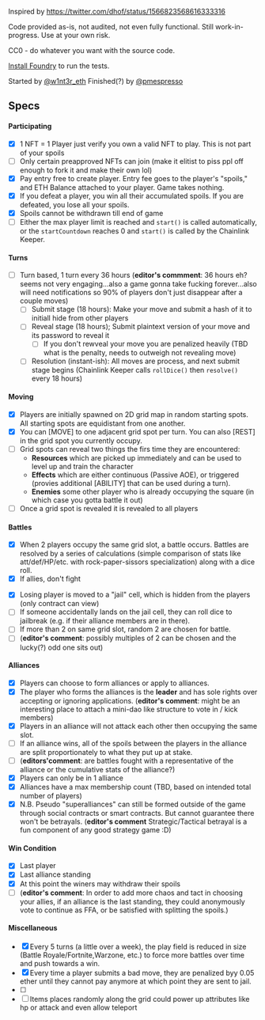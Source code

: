 Inspired by https://twitter.com/dhof/status/1566823568616333316

Code provided as-is, not audited, not even fully functional. Still work-in-progress. Use at your own risk.

CC0 - do whatever you want with the source code.

[Install Foundry](https://book.getfoundry.sh/getting-started/installation) to run the tests.

Started by [@w1nt3r_eth](https://twitter.com/w1nt3r_eth)
Finished(?) by [@pmespresso](https://github.com/pmespresso)

## Specs

#### Participating

- [x] 1 NFT = 1 Player just verify you own a valid NFT to play. This is not part of your spoils
- [ ] Only certain preapproved NFTs can join (make it elitist to piss ppl off enough to fork it and make their own lol)
- [x] Pay entry free to create player. Entry fee goes to the player's "spoils," and ETH Balance attached to your player. Game takes nothing.
- [x] If you defeat a player, you win all their accumulated spoils. If you are defeated, you lose all your spoils.
- [x] Spoils cannot be withdrawn till end of game
- [ ] Either the max player limit is reached and `start()` is called automatically, or the `startCountdown` reaches 0 and `start()` is called by the Chainlink Keeper.

#### Turns

- [ ] Turn based, 1 turn every 36 hours (**editor's commment**: 36 hours eh? seems not very engaging...also a game gonna take fucking forever...also will need notifications so 90% of players don't just disappear after a couple moves)
  - [ ] Submit stage (18 hours): Make your move and submit a hash of it to initiall hide from other players
  - [ ] Reveal stage (18 hours); Submit plaintext version of your move and its password to reveal it
    - [ ] If you don't rewveal your move you are penalized heavily (TBD what is the penalty, needs to outweigh not revealing move)
  - [ ] Resolution (instant-ish): All moves are process, and next submit stage begins (Chainlink Keeper calls `rollDice()` then `resolve()` every 18 hours)

#### Moving

- [x] Players are initially spawned on 2D grid map in random starting spots. All starting spots are equidistant from one another.
- [x] You can [MOVE] to one adjacent grid spot per turn. You can also [REST] in the grid spot you currently occupy.
- [ ] Grid spots can reveal two things the firs time they are encountered:
  - **Resources** which are picked up immediately and can be used to level up and train the character
  - **Effects** which are either continuous (Passive AOE), or triggered (provies additional [ABILITY] that can be used during a turn).
  - **Enemies** some other player who is already occupying the square (in which case you gotta battle it out)
- [ ] Once a grid spot is revealed it is revealed to all players

#### Battles

- [x] When 2 players occupy the same grid slot, a battle occurs. Battles are resolved by a series of calculations (simple comparison of stats like att/def/HP/etc. with rock-paper-sissors specialization) along with a dice roll.
- [x] If allies, don't fight
<!-- - Losing player is removed from map, permanently loses spoils to the winner -->
- [x] Losing player is moved to a "jail" cell, which is hidden from the players (only contract can view)
- [ ] If someone accidentally lands on the jail cell, they can roll dice to jailbreak (e.g. if their alliance members are in there).
- [ ] If more than 2 on same grid slot, random 2 are chosen for battle.
- [ ] (**editor's comment**: possibly multiples of 2 can be chosen and the lucky(?) odd one sits out)

#### Alliances

- [x] Players can choose to form alliances or apply to alliances.
- [x] The player who forms the alliances is the **leader** and has sole rights over accepting or ignoring applications. (**editor's comment**: might be an interesting place to attach a mini-dao like structure to vote in / kick members)
- [x] Players in an alliance will not attack each other then occupying the same slot.
- [ ] If an alliance wins, all of the spoils between the players in the alliance are split proportionately to what they put up at stake.
- [ ] (**editors'comment**: are battles fought with a representative of the alliance or the cumulative stats of the alliance?)
- [x] Players can only be in 1 alliance
- [x] Alliances have a max membership count (TBD, based on intended total number of players)
- [x] N.B. Pseudo "superalliances" can still be formed outside of the game through social contracts or smart contracts. But cannot guarantee there won't be betrayals. (**editor's comment** Strategic/Tactical betrayal is a fun component of any good strategy game :D)

#### Win Condition

- [x] Last player
- [x] Last alliance standing
- [x] At this point the winers may withdraw their spoils
- [ ] (**editor's comment**: In order to add more chaos and tact in choosing your allies, if an alliance is the last standing, they could anonymously vote to continue as FFA, or be satisfied with splitting the spoils.)

#### Miscellaneous

- [x] Every 5 turns (a little over a week), the play field is reduced in size (Battle Royale/Fortnite,Warzone, etc.) to force more battles over time and push towards a win.
- [x] Every time a player submits a bad move, they are penalized byy 0.05 ether until they cannot pay anymore at which point they are sent to jail.
- [ ]
- [ ] Items places randomly along the grid could power up attributes like hp or attack and even allow teleport
